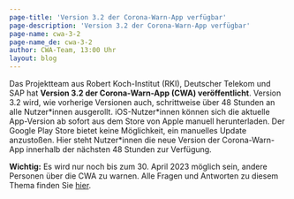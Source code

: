 ```yaml
---
page-title: 'Version 3.2 der Corona-Warn-App verfügbar'
page-description: 'Version 3.2 der Corona-Warn-App verfügbar'
page-name: cwa-3-2
page-name_de: cwa-3-2
author: CWA-Team, 13:00 Uhr
layout: blog
---
```


Das Projektteam aus Robert Koch-Institut (RKI), Deutscher Telekom und SAP hat **Version 3.2 der Corona-Warn-App (CWA) veröffentlicht**. Version 3.2 wird, wie vorherige Versionen auch, schrittweise über 48 Stunden an alle Nutzer\*innen ausgerollt. iOS-Nutzer\*innen können sich die aktuelle App-Version ab sofort aus dem Store von Apple manuell herunterladen. Der Google Play Store bietet keine Möglichkeit, ein manuelles Update anzustoßen. Hier steht Nutzer\*innen die neue Version der Corona-Warn-App innerhalb der nächsten 48 Stunden zur Verfügung.

**Wichtig:** Es wird nur noch bis zum 30. April 2023 möglich sein, andere Personen über die CWA zu warnen. Alle Fragen und Antworten zu diesem Thema finden Sie [hier](../faq/results/#ramp_down).

<!-- overview -->
